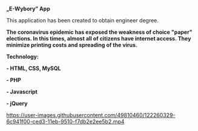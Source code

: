**„E-Wybory” App**


This application has been created to obtain engineer degree.


**The coronavirus epidemic has exposed the weakness of choice "paper" elections. In this times, almost all of citizens have internet access. They minimize printing costs and spreading of the virus.**


**Technology:**

**- HTML, CSS, MySQL**

**- PHP**

**- Javascript**

**- jQuery**


https://user-images.githubusercontent.com/49810460/122260329-6c941f00-ced3-11eb-9510-f7db2e2ee5b2.mp4
